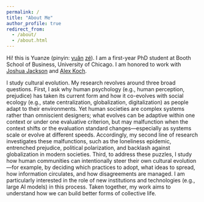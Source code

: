 ```yaml
---
permalink: /
title: "About Me"
author_profile: true
redirect_from: 
  - /about/
  - /about.html
---
```


Hi! this is Yuanze (pinyin: [yuăn](https://en.wiktionary.org/wiki/File:zh-yu%C7%8En.ogg) [zé](https://en.wiktionary.org/wiki/File:zh-z%C3%A9.ogg)). I am a first-year PhD student at Booth School of Business, University of Chicago. I am honored to work with [Joshua Jackson](https://www.joshuaconradjackson.com/) and [Alex Koch](https://alexkoch.site/).

I study cultural evolution. My research revolves around three broad questions. First, I ask why human psychology (e.g., human perception, prejudice) has taken its current form and how it co-evolves with social ecology (e.g., state centralization, globalization, digitalization) as people adapt to their environments. Yet human societies are complex systems rather than omniscient designers; what evolves can be adaptive within one context or under one evaluative criterion, but may malfunction when the context shifts or the evaluation standard changes—especially as systems scale or evolve at different speeds. Accordingly, my second line of research investigates these malfunctions, such as the loneliness epidemic, entrenched prejudice, political polarization, and backlash against globalization in modern societies. Third, to address these puzzles, I study how human communities can intentionally steer their own cultural evolution—for example, by deciding which practices to adopt, what ideas to spread, how information circulates, and how disagreements are managed. I am particularly interested in the role of new institutions and technologies (e.g., large AI models) in this process.
Taken together, my work aims to understand how we can build better forms of collective life.

<p style="text-align:center;margin-top:20px;">
<script type="text/javascript" id="clustrmaps" src="//clustrmaps.com/map_v2.js?d=HhrBCMvvM0ADB46f8r2wVXbDz1I0B3sdZ74VDjmfZwY&&co=003366&cmo=126d3b&cmn=cb0821&ct=808080"></script>
</p>


